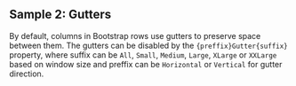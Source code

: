 ## Sample 2: Gutters

By default, columns in Bootstrap rows use gutters to preserve space between them. The gutters can be disabled by the `{preffix}Gutter{suffix}` property, where suffix can be `All`, `Small`, `Medium`, `Large`, `XLarge` or `XXLarge` based on window size and preffix can be `Horizontal` or `Vertical` for gutter direction.